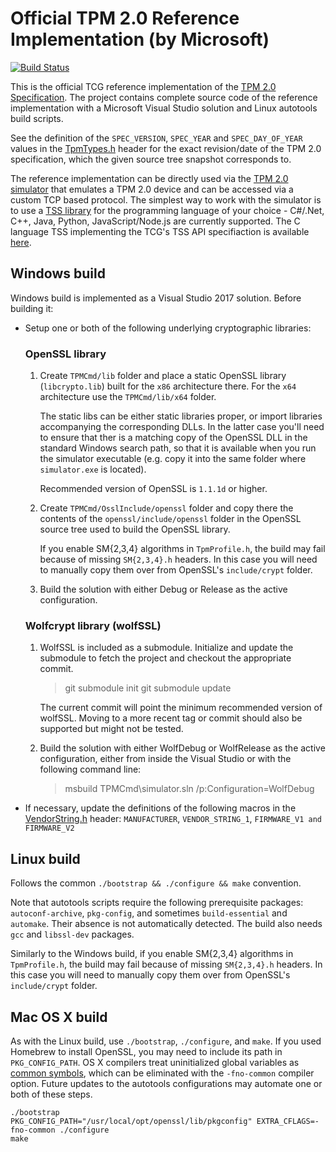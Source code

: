 # Official TPM 2.0 Reference Implementation (by Microsoft) #

[![Build Status](https://travis-ci.org/Microsoft/ms-tpm-20-ref.svg?branch=master)](https://travis-ci.org/Microsoft/ms-tpm-20-ref)

This is the official TCG reference implementation of the [TPM 2.0 Specification](https://trustedcomputinggroup.org/tpm-library-specification). The project contains complete source code of the reference implementation with a Microsoft Visual Studio solution and Linux autotools build scripts.

See the definition of the `SPEC_VERSION`, `SPEC_YEAR` and `SPEC_DAY_OF_YEAR` values in the [TpmTypes.h](TPMCmd/tpm/include/TpmTypes.h) header for the exact revision/date of the TPM 2.0 specification, which the given source tree snapshot corresponds to.

The reference implementation can be directly used via the [TPM 2.0 simulator](TPMCmd/Simulator) that emulates a TPM 2.0 device and can be accessed via a custom TCP based protocol. The simplest way to work with the simulator is to use a [TSS library](https://github.com/Microsoft/TSS.MSR) for the programming language of your choice - C#/.Net, C++, Java, Python, JavaScript/Node.js are currently supported. The C language TSS implementing the TCG's TSS API specifiaction is available [here](https://github.com/tpm2-software/tpm2-tss).

## Windows build ##

Windows build is implemented as a Visual Studio 2017 solution. Before building it:

* Setup one or both of the following underlying cryptographic libraries:

   ### OpenSSL library ###

   1. Create `TPMCmd/lib` folder and place a static OpenSSL library (`libcrypto.lib`) built for the `x86` architecture there. For the `x64` architecture use the `TPMCmd/lib/x64` folder.

        The static libs can be either static libraries proper, or import libraries accompanying the corresponding DLLs. In the latter case you'll need to ensure that ther is a matching copy of the OpenSSL DLL in the standard Windows search path, so that it is available when you run the simulator executable (e.g. copy it into the same folder where `simulator.exe` is located).

        Recommended version of OpenSSL is `1.1.1d` or higher.

   2. Create `TPMCmd/OsslInclude/openssl` folder and copy there the contents of the `openssl/include/openssl` folder in the OpenSSL source tree used to build the OpenSSL library.

      If you enable SM{2,3,4} algorithms in `TpmProfile.h`, the build may fail because of missing `SM{2,3,4}.h` headers. In this case you will need to manually copy them over from OpenSSL's `include/crypt` folder.

   3. Build the solution with either Debug or Release as the active configuration.

   ### Wolfcrypt library (wolfSSL) ###

   1. WolfSSL is included as a submodule. Initialize and update the submodule to fetch the project and checkout the appropriate commit.

        > git submodule init
        > git submodule update

        The current commit will point the minimum recommended version of wolfSSL. Moving to a more recent tag or commit should also be supported but might not be tested. 

   2. Build the solution with either WolfDebug or WolfRelease as the active configuration, either from inside the Visual Studio or with the following command line:

        > msbuild TPMCmd\simulator.sln /p:Configuration=WolfDebug

* If necessary, update the definitions of the following macros in the [VendorString.h](TPMCmd/tpm/include/VendorString.h) header: `MANUFACTURER`, `VENDOR_STRING_1`, `FIRMWARE_V1 and FIRMWARE_V2`

## Linux build

Follows the common `./bootstrap && ./configure && make` convention.

Note that autotools scripts require the following prerequisite packages: `autoconf-archive`, `pkg-config`, and sometimes `build-essential` and `automake`. Their absence is not automatically detected. The build also needs `gcc` and `libssl-dev` packages.

Similarly to the Windows build, if you enable SM{2,3,4} algorithms in `TpmProfile.h`, the build may fail because of missing `SM{2,3,4}.h` headers. In this case you will need to manually copy them over from OpenSSL's `include/crypt` folder.

## Mac OS X build

As with the Linux build, use `./bootstrap`, `./configure`, and `make`.
If you used Homebrew to install OpenSSL, you may need to include its path in `PKG_CONFIG_PATH`.
OS X compilers treat uninitialized global variables as
[common symbols](https://developer.apple.com/library/archive/documentation/DeveloperTools/Conceptual/MachOTopics/1-Articles/executing_files.html),
which can be eliminated with the `-fno-common` compiler option.
Future updates to the autotools configurations may automate one or both of these steps.

```
./bootstrap
PKG_CONFIG_PATH="/usr/local/opt/openssl/lib/pkgconfig" EXTRA_CFLAGS=-fno-common ./configure
make
```
